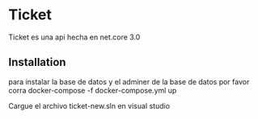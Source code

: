 # Ticket

Ticket es una api hecha en net.core 3.0

## Installation
para instalar la base de datos y el adminer de la base de datos por favor corra
docker-compose -f docker-compose.yml up

Cargue el archivo ticket-new.sln en visual studio
